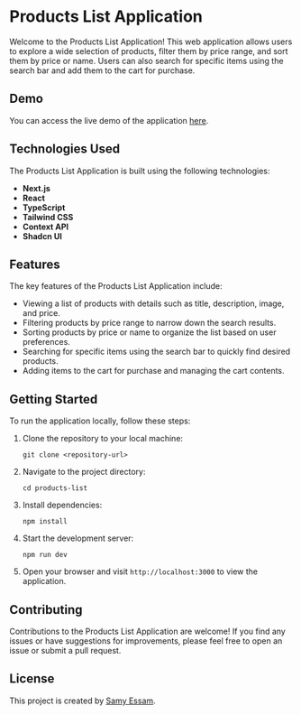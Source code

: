# Products List Application

Welcome to the Products List Application! This web application allows users to explore a wide selection of products, filter them by price range, and sort them by price or name. Users can also search for specific items using the search bar and add them to the cart for purchase.

## Demo

You can access the live demo of the application [here](https://products-snowy.vercel.app/).

## Technologies Used

The Products List Application is built using the following technologies:

- **Next.js**
- **React**
- **TypeScript**
- **Tailwind CSS**
- **Context API**
- **Shadcn UI**

## Features

The key features of the Products List Application include:

- Viewing a list of products with details such as title, description, image, and price.
- Filtering products by price range to narrow down the search results.
- Sorting products by price or name to organize the list based on user preferences.
- Searching for specific items using the search bar to quickly find desired products.
- Adding items to the cart for purchase and managing the cart contents.

## Getting Started

To run the application locally, follow these steps:

1. Clone the repository to your local machine:

   ```
   git clone <repository-url>
   ```

2. Navigate to the project directory:

   ```
   cd products-list
   ```

3. Install dependencies:

   ```
   npm install
   ```

4. Start the development server:

   ```
   npm run dev
   ```

5. Open your browser and visit `http://localhost:3000` to view the application.

## Contributing

Contributions to the Products List Application are welcome! If you find any issues or have suggestions for improvements, please feel free to open an issue or submit a pull request.

## License

This project is created by [Samy Essam](https://github.com/SAMYESSAM30/).
